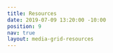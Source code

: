 ```yaml
---
title: Resources
date: 2019-07-09 13:20:00 -10:00
position: 9
nav: true
layout: media-grid-resources
---
```


